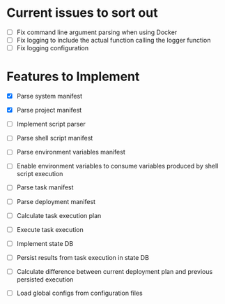 # Current issues to sort out

* [ ] Fix command line argument parsing when using Docker
* [ ] Fix logging to include the actual function calling the logger function
* [ ] Fix logging configuration

# Features to Implement

* [x] Parse system manifest
* [x] Parse project manifest
* [ ] Implement script parser
* [ ] Parse shell script manifest
* [ ] Parse environment variables manifest
* [ ] Enable environment variables to consume variables produced by shell script execution
* [ ] Parse task manifest
* [ ] Parse deployment manifest
* [ ] Calculate task execution plan
* [ ] Execute task execution
* [ ] Implement state DB
* [ ] Persist results from task execution in state DB
* [ ] Calculate difference between current deployment plan and previous persisted execution
* [ ] Load global configs from configuration files
  
